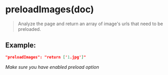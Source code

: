 # preloadImages(doc)
>Analyze the page and return an array of image's urls that need to be preloaded.

Example:
--
```JSON
"preloadImages": "return ['1.jpg']"
```

*Make sure you have enabled preload option*

